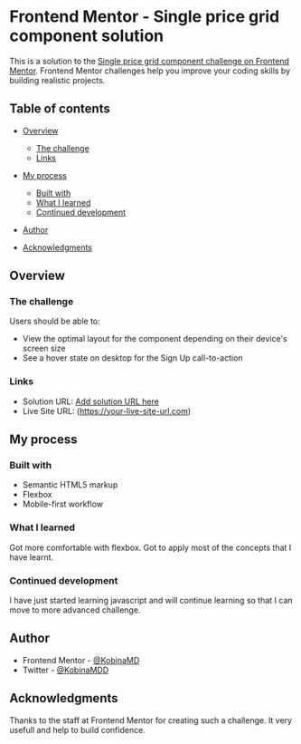 # Frontend Mentor - Single price grid component solution

This is a solution to the [Single price grid component challenge on Frontend Mentor](https://www.frontendmentor.io/challenges/single-price-grid-component-5ce41129d0ff452fec5abbbc). Frontend Mentor challenges help you improve your coding skills by building realistic projects. 

## Table of contents

- [Overview](#overview)
  - [The challenge](#the-challenge)
  - [Links](#links)
- [My process](#my-process)
  - [Built with](#built-with)
  - [What I learned](#what-i-learned)
  - [Continued development](#continued-development)
 
- [Author](#author)
- [Acknowledgments](#acknowledgments)



## Overview

### The challenge

Users should be able to:

- View the optimal layout for the component depending on their device's screen size
- See a hover state on desktop for the Sign Up call-to-action



### Links

- Solution URL: [Add solution URL here](https://single-price.pages.dev)
- Live Site URL: (https://your-live-site-url.com)

## My process

### Built with

- Semantic HTML5 markup
- Flexbox
- Mobile-first workflow



### What I learned

Got more comfortable with flexbox. Got to apply most of the concepts that I have learnt.

### Continued development

I have just started learning javascript and will continue learning so that I can move to more advanced challenge.


## Author


- Frontend Mentor - [@KobinaMD](https://www.frontendmentor.io/profile/KobinaMD)
- Twitter - [@KobinaMDD](https://www.twitter.com/KobinaMDD)


## Acknowledgments

Thanks to the staff at Frontend Mentor for creating such a challenge. It very usefull and help to build confidence.



